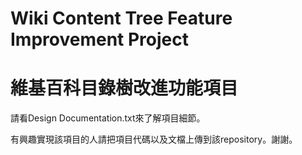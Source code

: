 # Wiki Content Tree Feature Improvement Project
# 維基百科目錄樹改進功能項目

請看Design Documentation.txt來了解項目細節。

有興趣實現該項目的人請把項目代碼以及文檔上傳到該repository。謝謝。
